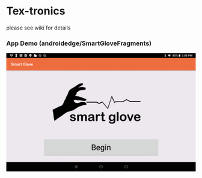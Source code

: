 # Tex-tronics

please see wiki for details


### App Demo (androidedge/SmartGloveFragments)

![Alt Text](https://github.com/wearablebiosensing/tex-tronics/blob/master/gif_media/app_new_sg.gif)
